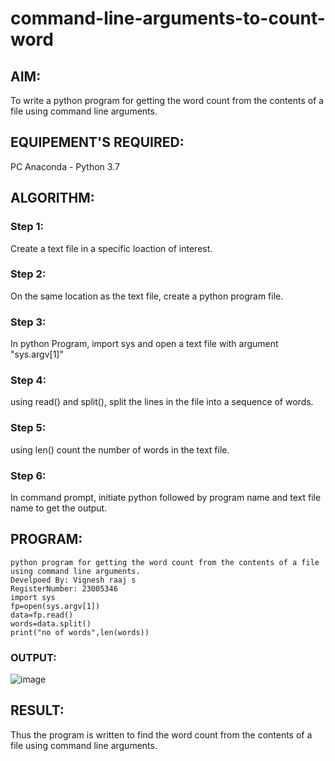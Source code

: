 # command-line-arguments-to-count-word
## AIM:
To write a python program for getting the word count from the contents of a file using command line arguments.
## EQUIPEMENT'S REQUIRED: 
PC
Anaconda - Python 3.7
## ALGORITHM: 
### Step 1:
Create a text file in a specific loaction of interest.
### Step 2: 
 On the same location as the text file, create a python program file.
### Step 3: 
In python Program, import sys and open a text file with argument "sys.argv[1]"
### Step 4:  
using read() and split(), split the lines in the file into a sequence of words.
### Step 5: 
using len() count the number of words in the text file.
### Step 6: 
In command prompt, initiate python followed by program name and text file name to get the output.
## PROGRAM:
```
python program for getting the word count from the contents of a file using command line arguments.
Develpoed By: Vignesh raaj s
RegisterNumber: 23005346
import sys
fp=open(sys.argv[1])
data=fp.read()
words=data.split()
print("no of words",len(words))
```
### OUTPUT:

![image](https://github.com/Lokhnath10/command-line-arguments-to-count-word/assets/138969918/b54ac44b-7491-46b0-896d-896f909de990)


## RESULT:
Thus the program is written to find the word count from the contents of a file using command line arguments.
